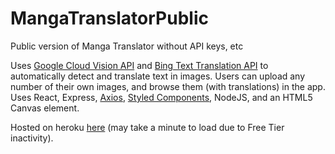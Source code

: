 # MangaTranslatorPublic
Public version of Manga Translator without API keys, etc

Uses [Google Cloud Vision API](https://cloud.google.com/vision) and [Bing Text Translation API](https://www.microsoft.com/en-us/translator/business/translator-api/) to automatically detect and translate text in images.
Users can upload any number of their own images, and browse them (with translations) in the app.
Uses React, Express, [Axios](https://axios-http.com/), [Styled Components](https://styled-components.com/), NodeJS, and an HTML5 Canvas element.

Hosted on heroku [here](https://translate-manga.herokuapp.com/) (may take a minute to load due to Free Tier inactivity).
